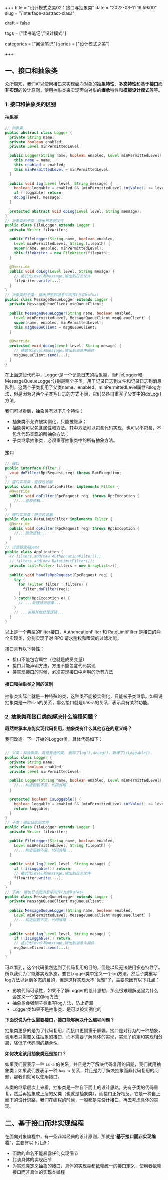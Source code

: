 +++
title = "设计模式之美02：接口与抽象类"
date = "2022-03-11 19:59:00"
slug = "/interface-abstract-class"

draft = false

tags = ["读书笔记","设计模式"]

categories = ["阅读笔记"]
series = ["设计模式之美"]

+++

## 一、接口和抽象类

众所周知，我们可以使用接口来实现面向对象的**抽象特性**、**多态特性**和**基于接口而非实现**的设计原则，使用抽象类来实现面向对象的**继承**特性和**模板设计模式**等等。

### 1. 接口和抽象类的区别

#### 抽象类

```java
// 抽象类
public abstract class Logger {
  private String name;
  private boolean enabled;
  private Level minPermittedLevel;

  public Logger(String name, boolean enabled, Level minPermittedLevel) {
    this.name = name;
    this.enabled = enabled;
    this.minPermittedLevel = minPermittedLevel;
  }
  
  public void log(Level level, String message) {
    boolean loggable = enabled && (minPermittedLevel.intValue() <= level.intValue());
    if (!loggable) return;
    doLog(level, message);
  }
  
  protected abstract void doLog(Level level, String message);
}
// 抽象类的子类：输出日志到文件
public class FileLogger extends Logger {
  private Writer fileWriter;

  public FileLogger(String name, boolean enabled,
    Level minPermittedLevel, String filepath) {
    super(name, enabled, minPermittedLevel);
    this.fileWriter = new FileWriter(filepath); 
  }
  
  @Override
  public void doLog(Level level, String mesage) {
    // 格式化level和message,输出到日志文件
    fileWriter.write(...);
  }
}
// 抽象类的子类: 输出日志到消息中间件(比如kafka)
public class MessageQueueLogger extends Logger {
  private MessageQueueClient msgQueueClient;
  
  public MessageQueueLogger(String name, boolean enabled,
    Level minPermittedLevel, MessageQueueClient msgQueueClient) {
    super(name, enabled, minPermittedLevel);
    this.msgQueueClient = msgQueueClient;
  }
  
  @Override
  protected void doLog(Level level, String mesage) {
    // 格式化level和message,输出到消息中间件
    msgQueueClient.send(...);
  }
}
```

在上面这段代码中，Logger是一个记录日志的抽象类，而FileLogger和MessageQueueLogger分别是两个子类，用于记录日志到文件和记录日志到消息队列。这两个子类复用了父类name、enabled、minPermittedLevel属性和log方法，但是因为这两个子类写日志的方式不同，它们又各自重写了父类中的doLog()方法。

我们可以看到，抽象类有以下几个特性：

- 抽象类不允许被实例化，只能被继承；
- 抽象类可以包含属性和方法。其中方法可以包含代码实现，也可以不包含，不包含代码实现的叫抽象方法；
- 子类继承抽象类，必须重写抽象类中的所有抽象方法。

#### 接口

```java
// 接口
public interface Filter {
  void doFilter(RpcRequest req) throws RpcException;
}
// 接口实现类：鉴权过滤器
public class AuthencationFilter implements Filter {
  @Override
  public void doFilter(RpcRequest req) throws RpcException {
    //...鉴权逻辑..
  }
}
// 接口实现类：限流过滤器
public class RateLimitFilter implements Filter {
  @Override
  public void doFilter(RpcRequest req) throws RpcException {
    //...限流逻辑...
  }
}
// 过滤器使用Demo
public class Application {
  // filters.add(new AuthencationFilter());
  // filters.add(new RateLimitFilter());
  private List<Filter> filters = new ArrayList<>();
  
  public void handleRpcRequest(RpcRequest req) {
    try {
      for (Filter filter : filters) {
        filter.doFilter(req);
      }
    } catch(RpcException e) {
      // ...处理过滤结果...
    }
    // ...省略其他处理逻辑...
  }
}
```

以上是一个典型的Filter接口，AuthencationFilter 和 RateLimitFilter 是接口的两个实现类，分别实现了对 RPC 请求鉴权和限流的过滤功能。

接口具有以下特性：

- 接口不能包含属性（也就是成员变量）
- 接口只能声明方法，方法不能包含代码实现
- 类实现接口的时候，必须实现接口中声明的所有方法

#### 接口和抽象类之间的区别

抽象类实际上就是一种特殊的类，这种类不能被实例化，只能被子类继承。如果说抽象类是一种is-a的关系，那么接口就是has-a的关系，表示具有某种功能。





### 2. 抽象类和接口类能解决什么编程问题？

**既然继承本身能实现代码复用，抽象类有什么其他存在的意义吗？**

我们改造一下一开始的Logger类，具体代码如下：

```java

// 父类：非抽象类，就是普通的类. 删除了log(),doLog()，新增了isLoggable().
public class Logger {
  private String name;
  private boolean enabled;
  private Level minPermittedLevel;

  public Logger(String name, boolean enabled, Level minPermittedLevel) {
    //...构造函数不变，代码省略...
  }

  protected boolean isLoggable() {
    boolean loggable = enabled && (minPermittedLevel.intValue() <= level.intValue());
    return loggable;
  }
}
// 子类：输出日志到文件
public class FileLogger extends Logger {
  private Writer fileWriter;

  public FileLogger(String name, boolean enabled,
    Level minPermittedLevel, String filepath) {
    //...构造函数不变，代码省略...
  }
  
  public void log(Level level, String mesage) {
    if (!isLoggable()) return;
    // 格式化level和message,输出到日志文件
    fileWriter.write(...);
  }
}
// 子类: 输出日志到消息中间件(比如kafka)
public class MessageQueueLogger extends Logger {
  private MessageQueueClient msgQueueClient;
  
  public MessageQueueLogger(String name, boolean enabled,
    Level minPermittedLevel, MessageQueueClient msgQueueClient) {
    //...构造函数不变，代码省略...
  }
  
  public void log(Level level, String mesage) {
    if (!isLoggable()) return;
    // 格式化level和message,输出到消息中间件
    msgQueueClient.send(...);
  }
}
```

可以看到，这个代码虽然达到了代码复用的目的，但是以及无法使用多态特性了。所以我们为了能够实现多态，要在Logger类中定义一个log方法，然后子类重写log方法以达到多态的目的，但是这样实现太不“优雅”了，主要原因有以下几点：

- 影响代码可读性，如果不了解Logger的设计思想，那么很难理解这里为什么会定义一个空的log方法
- 抽象类会强制子类重写log方法，防止遗漏
- Logger类如果不是抽象类，是可以被实例化的

**下面说说为什么需要接口，接口能够解决什么编程问题？**

抽象类更多的是为了代码复用，而接口更侧重于解耦。接口是对行为的一种抽象，调用者只需要关注抽象的接口，而不需要了解具体的实现，实现了约定和实现相分离，降低了代码间的耦合性。



**如何决定该用抽象类还是接口？**

如果我们要表示一种 `is-a` 的关系，并且是为了解决代码复用的问题，我们就用抽象类；如果我们要表示一种 `has-a` 关系，并且是为了解决抽象而非代码复用的问题，那我们就可以使用接口。



从类的继承层次上来看，抽象类是一种自下而上的设计思路，先有子类的代码重复，然后再抽象成上层的父类（也就是抽象类）。而接口正好相反，它是一种自上而下的设计思路。我们在编程的时候，一般都是先设计接口，再去考虑具体的实现。


## 二、基于接口而非实现编程
在面向对象编程中，有一条非常经典的设计原则，那就是“**基于接口而非实现编程**”，主要有以下几点：

- 函数的命名不能暴露任何实现细节
- 封装具体的实现细节
- 为实现类定义抽象的接口，具体的实现类都依赖统一的接口定义，使用者依赖接口而非具体的实现类编程
